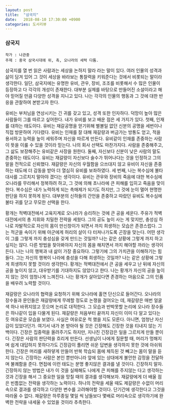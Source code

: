 ```yaml
---
layout: post
title:  "삼국지"
date:   2018-08-10 17:30:00 +0900
categories: 도서리뷰
---
```


### 삼국지

```
작가 : 나관중
주제 : 중국 삼국시대에 위, 촉, 오나라의 세력 다툼.
```

삼국지를 열 번 읽은 사람과는 세상을 논하지 말라 라는 말이 있다. 여러 인물의 성격과 삶이 담겨 있어 그 것이 세상을 바라보는 통찰력을 키워준다는 것에서 비롯되는 말이라 생각한다. 일단, 삼국지에는 유명한 유비, 관우, 장비, 조조를 비롯해서 수 많은 인물이 등장하고 다 각각의 개성이 존재한다. 대부분 실제를 바탕으로 만들어진 소설이라고 해야 믿어질 만큼 다양한 성격을 지니고 있다. 나는 각각의 인물의 행동과 그 것에 대한 반응을 관찰하여 본받고자 한다.

유비는 부처님을 연상시키는 긴 귀를 갖고 있고, 성격 또한 인자하다. 덕망이 높아 많은 사람들이 그를 따르고 싶어한다. 내가 유비를 보고 배운 점은  세 가지가 있다. 첫째, 인재를 대하는 태도이다. 유비는 재갈공명을 얻기위해 별볼일 없던 신분의 공명을 세번이나 직접 방문하여 기다렸다. 유비는 인재를 잘 대해 재갈량과 버금가는 방통도 얻고, 적을 용서하고 능력을 높이 세워주며 자신을 따르게 만든다. 유비같이 인재를 존중하는 사람이 뜻을 이룰 수 있을 것이라 믿는다. 나의 회사 선택도 마찬가지다. 사람을 존중해주고, 그 삶도 보장해주는 유비같은 사장을 원한다. 둘째, 자신보다 신분이 낮은 사람의 말도 존중하는 태도이다. 유비는 재갈량이 자신보다 술수가 뛰어나다는 것을 인정하고 그의 말을 전적으로 신뢰했다. 재갈량은 자신의 우월함을 으쓰대지 않고 유비이 자신을 존중하는 태도에 더 감동을 받아 더 열심히 유비를 보좌하였다. 세 번째, 나는 복수심에 불타 대사를 그르치지 말아야 겠다는 생각이다. 유비는 관우와 장비의 죽음에 대한 복수심에 오나라를 무리해서 정복하려 하고, 그 것에 의해 초나라에 큰 피해를 입히고 죽음을 맞이한다. 복수심은 내가 노력하게 되는 촉매제가 되기도 하지만, 그 것에 눈이 멀어 현명한 판단을 하지 못하게 된다. 대부분의 신하들의 간언을 존중하고 따랐던 유비도 복수심에 불타 귀를 닫고 무모한 선택을 한다.    


황개는 적벽대전에서 고육지계로 오나라가 승리하는 것에 큰 공을 세운다. 주유가 적벽대전에서의 총 지휘와 치밀한 전략을 세웠다. 그의 공도 높이 사는 게 맞지만, 충성심 하나로 자발적으로 자신의 몸이 만신창이가 되면서 까지 희생하는 모습은 존경스럽다. 그는 적군을 속이기 위해 아군에게 허리의 살이 다 터져나가도록 곤장을 맞는다. 어떤 생각이 그를 그렇게 까지 충성심을 갖게 만드는 것일까? 나는 같은 상황에 그렇게 까지 하고 싶지는 않다. 다른 방법을 찾아봐야지 자신의 몸을 해치면서 까지 해야할 까라는 생각이 든다. 나는 나의 행복과 내 삶이 가장 중요하다. 그렇기에 그의 가치관을 이해하기는 힘들다. 그는 자신의 행복이 나라에 충성을 다해 희생하는 것일까? 나는 같은 상황에 그렇게 희생하지 못할 것이라 생각한다. 황개는 적벽대전에서 큰 공을 세우고 난 뒤에 자신의 공을 높이지 않고, 대우받기를 기대하지도 않았다고 한다.  나는 황개가 자신의 공을 높이지 않는 것이 엄청나게 느껴진다.  나는 황개가 살아있다면 존경하는 마음으로 그의 인품을 배우려 노력할 것이다.

재갈량은 오나라의 협력을 요청하기 위해 오나라에 홀연 단신으로 들어간다. 오나라의 장수들과 문인들은 재갈량에게 무례할 정도로  논쟁을 걸어오는 데, 재갈량은 매번 얼굴색 하나 바뀌지않고 웃으며 논리로 대적한다. 그 모습과 반박못할 논리에  오나라 장수들은 하나같이 입을 다물게 된다. 재갈량은 처음부터 끝까지 자신이 이미 다 알고 있다는 듯 여유로운 모습을 보였다. 사실은 여유로운 척 했을 지도 모른다. 아니면, 엄청난 자신감이 있었다던가. 여기서 내가 본 받아야 될 것은 긴장해도 긴장한 것을 티내지 않는 기백이다. 긴장은 집중력을 올려주기도 하지만, 지나친 긴장감은 일을 그르치게 만들 뿐이다. 긴장은 사람의 판단력을 흐리게 만든다. 선생님이 나에게 질문할 때, 머리가 멍해지며 쉽게 대답하지 못하다가도 긴장감이 풀리면 쉬운 답변을 생각하지 못한 것에 아쉬워한다. 긴장은 머리를 새하얗게 만들어 반복 학습되 몸에 체득된 것 빼고는 몸이 말을 듣지 않는다. 긴장하는 사람은 본인 뿐만아니라 앞에 있는 상대에게 불안한 감정을 전달하며 불쾌함을 준다. 면접에 이런 태도는 분명 좋지않은 결과를 낼 것이다. 긴장하지 말자. 긴장하지 않는 방법은 내가 이 것을 실패해도 나에게 큰 피해를 주지않는 다고 생각하는 것과 긴장을 해서 그 중요한 일을 망칠 때의 결과를 생각해보자. 재갈량에게 더 배울 점은 빈틈없는 전략을 생각하는 노력이다. 하나의 전략을 세울 때도 제갈량은 수없이 머리속으로 결과를 생각하고 다양한 변수를 고려해야할 것이다. 단기간에 생각한다고 그것을 따라올 수 없다. 재갈량은 하루종일 몇일 씩 남들보다 몇배로 머리속으로 생각하기에 완벽한 전략을 내세울 수 있었을 것이라 추측한다.
